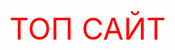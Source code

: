 <html>
<head> <title> Топ сторінка </title>
  </head>
<body background="gg1.gif" width=1440 height=900>
<font color="red" size=8>
ТОП САЙТ









</body>
</html>
